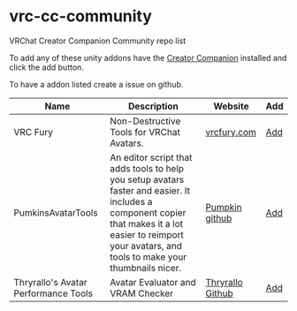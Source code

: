 # vrc-cc-community
VRChat Creator Companion Community repo list

To add any of these unity addons have the [Creator Companion](https://vcc.docs.vrchat.com/) installed and click the add button.

To have a addon listed create a issue on github.

| Name | Description | Website | Add |
| --- | --- | --- | --- |
| VRC Fury | Non-Destructive Tools for VRChat Avatars. | [vrcfury.com](https://vrcfury.com/) |  [Add](vcc://vpm/addRepo?url=https%3A%2F%2Fvcc.vrcfury.com) |
| PumkinsAvatarTools | An editor script that adds tools to help you setup avatars faster and easier. It includes a component copier that makes it a lot easier to reimport your avatars, and tools to make your thumbnails nicer. | [Pumpkin github](https://github.com/rurre/PumkinsAvatarTools) | [Add](vcc://vpm/addRepo?url=https://rurre.github.io/vpm/index.json) |
| Thryrallo's Avatar Performance Tools | Avatar Evaluator and VRAM Checker | [Thryrallo Github](https://github.com/Thryrallo/VRC-Avatar-Performance-Tools)| [Add](vcc://vpm/addRepo?url=https://thryrallo.github.io/VRC-Avatar-Performance-Tools)